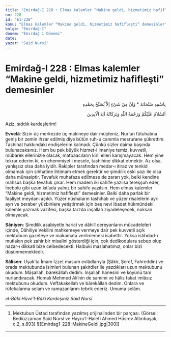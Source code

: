```yaml
---
title: "Emirdağ-I 228 : Elmas kalemler “Makine geldi, hizmetimiz hafifleşti” demesinler"
no: 228
id: "E1-228"
konu: "Elmas kalemler “Makine geldi, hizmetimiz hafifleşti” demesinler"
bolge: "Emirdağ-I"
donem: "Emirdağ 1 Dönemi"
date: 
yazar: "Said Nursî"
---
```


# Emirdağ-I 228 : Elmas kalemler “Makine geldi, hizmetimiz hafifleşti” demesinler

<p class="arabic" dir="rtl" title="Meal: “Subhân Allah’ın adıyla” * “Hiçbir şey yoktur ki O'nu hamd ile tesbih etmesin” [İsrâ 17:44]">بِاسْمِهِ سُبْحَانَهُ * وَاِنْ مِنْ شَىْءٍ اِلاَّ يُسَبِّحُ بِحَمْدِهِ</p>

<p class="arabic" dir="rtl" title="Meal: “Allah’ın selamı, rahmeti ve bereketleri ebedlerin ebedi olarak sizin üzerinize olsun.”">اَلسَّلاَمُ عَلَيْكُمْ وَرَحْمَةُ اللّٰهِ وَبَرَكَاتُهُ اَبَدَ الْآبِدِينَ</p>

Aziz, sıddık kardeşlerim!

**Evvelâ**: Sizin üç merkezde üç makineye dair müjdeniz, Nur’un fütuhatına geniş bir zemin ihzar edilmiş diye bütün ruh-u canımla mesrurane şükrettim. Tashihat hakkındaki endişelerim kalmadı. Çünkü sizler daima başında bulunacaksınız. Hem bu pek büyük hizmet-i imaniye temiz, kuvvetli, mübarek ellerinizle olacak, matbaacıların kirli elleri karışmayacak. Hem yine tekrar ederim ki, en ehemmiyetli mesele, tashihine dikkat etmektir. Az olsa, yanlışsız olsa daha iyidir. Rakipler tarafından medar-ı itiraz ve tenkid olmamak için sıhhatine ihtimam etmek gerektir ve şimdilik eski yazı ile olsa daha münasiptir. Tevafuk muhafaza edilmese de zararı yok, belki kendine mahsus başka tevafuk çıkar. Hem madem iki sahife yazılsa tereşşuh eder, İnebolu gibi uzun kıt’ada yalnız bir sahife yazılsın. Hem elmas kalemler “Makine geldi, hizmetimiz hafifleşti” demesinler. Belki daha parlak bir faaliyet meydanı açıldı. Yüzer nüshaların tashihatı ve yüzer risalelerin ayrı ayrı ve beraber yüzbinlere yetiştirmek için beş nevi ibadet hükmündeki kalemle yazmak vazifesi, başka tarzda inşallah ziyadeleşecek, noksan olmayacak.

**Sâniyen**: Şimdilik asabiyetle haricî ve dâhilî cereyanların mücadeleleri içinde, Dâhiliye Vekilini mahkemeye vermeye dair pek kuvvetli açık mektubum gazeteye ve makamata verilmemesi isabettir. Yoksa istibdad-ı mutlakın pek zahir bir misalini gösterdiği için, çok dedikodulara sebep olup nazar-ı dikkati bize celbedecekti. Halbuki maslahatımız, onlar bizi düşünmemektedir.

**Sâlisen**: Uşak’ta İmam İzzet masum evlâdlarıyla (Şâkir, Şeref, Fahreddin) ve orada mektubunda isimleri bulunan şakirdler ile yazdıkları uzun mektubunu okudum. Mâşallah, bârekâllah dedim. İnşallah hanesini ve köyünü tam nurlandıracak. Homalı Mehmed Ali’nin de samimi ve hâlis fakat imlâsız mektubunu okudum. Veffakakellah ve bârekâllah dedim. Onlara ve rüfekalarına selam ve ramazanlarını tebrik ederiz. Umuma selâm.

*el-Bâkî Hüve’l-Bâkî*
*Kardeşiniz*
*Said Nursî*

***

1. Mektubun Üstad tarafından yazılmış orijinalinden bir parçası. (Görsel: Bediüzzaman Said Nursî ve Hayru’l-Halefi Ahmed Hüsrev Altınbaşak, c.2, s.893)
![[Emirdag1-228-MakineGeldi.jpg|300]]


***
[^1]: Kusura bakmayınız, başımı kaşıyacak kadar vaktim yok, meşgalem çoktur.
